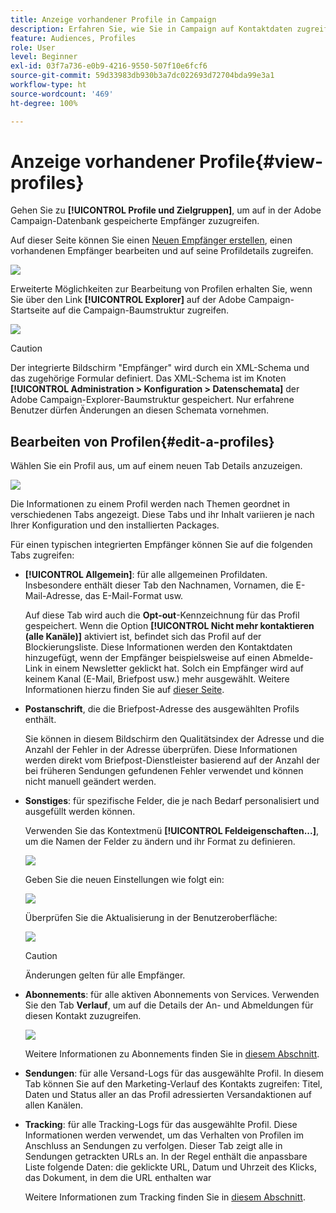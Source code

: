 ```yaml
---
title: Anzeige vorhandener Profile in Campaign
description: Erfahren Sie, wie Sie in Campaign auf Kontaktdaten zugreifen können.
feature: Audiences, Profiles
role: User
level: Beginner
exl-id: 03f7a736-e0b9-4216-9550-507f10e6fcf6
source-git-commit: 59d33983db930b3a7dc022693d72704bda99e3a1
workflow-type: ht
source-wordcount: '469'
ht-degree: 100%

---
```


# Anzeige vorhandener Profile{#view-profiles}

Gehen Sie zu **[!UICONTROL Profile und Zielgruppen]**, um auf in der Adobe Campaign-Datenbank gespeicherte Empfänger zuzugreifen.

Auf dieser Seite können Sie einen [Neuen Empfänger erstellen](create-profiles.md), einen vorhandenen Empfänger bearbeiten und auf seine Profildetails zugreifen.

![](assets/profiles-and-targets.png)

Erweiterte Möglichkeiten zur Bearbeitung von Profilen erhalten Sie, wenn Sie über den Link **[!UICONTROL Explorer]** auf der Adobe Campaign-Startseite auf die Campaign-Baumstruktur zugreifen.

![](assets/recipients-in-explorer.png)


>[!CAUTION]
>
>Der integrierte Bildschirm &quot;Empfänger&quot; wird durch ein XML-Schema und das zugehörige Formular definiert. Das XML-Schema ist im Knoten **[!UICONTROL Administration > Konfiguration > Datenschemata]** der Adobe Campaign-Explorer-Baumstruktur gespeichert. Nur erfahrene Benutzer dürfen Änderungen an diesen Schemata vornehmen.
>

## Bearbeiten von Profilen{#edit-a-profiles}

Wählen Sie ein Profil aus, um auf einem neuen Tab Details anzuzeigen.

![](assets/edit-a-profile.png)

Die Informationen zu einem Profil werden nach Themen geordnet in verschiedenen Tabs angezeigt. Diese Tabs und ihr Inhalt variieren je nach Ihrer Konfiguration und den installierten Packages.

Für einen typischen integrierten Empfänger können Sie auf die folgenden Tabs zugreifen:

* **[!UICONTROL Allgemein]**: für alle allgemeinen Profildaten. Insbesondere enthält dieser Tab den Nachnamen, Vornamen, die E-Mail-Adresse, das E-Mail-Format usw.

  Auf diese Tab wird auch die **Opt-out**-Kennzeichnung für das Profil gespeichert. Wenn die Option **[!UICONTROL Nicht mehr kontaktieren (alle Kanäle)]** aktiviert ist, befindet sich das Profil auf der Blockierungsliste. Diese Informationen werden den Kontaktdaten hinzugefügt, wenn der Empfänger beispielsweise auf einen Abmelde-Link in einem Newsletter geklickt hat. Solch ein Empfänger wird auf keinem Kanal (E-Mail, Briefpost usw.) mehr ausgewählt. Weitere Informationen hierzu finden Sie auf [dieser Seite](../send/quarantines.md).

* **Postanschrift**, die die Briefpost-Adresse des ausgewählten Profils enthält.

  Sie können in diesem Bildschirm den Qualitätsindex der Adresse und die Anzahl der Fehler in der Adresse überprüfen. Diese Informationen werden direkt vom Briefpost-Dienstleister basierend auf der Anzahl der bei früheren Sendungen gefundenen Fehler verwendet und können nicht manuell geändert werden.

* **Sonstiges**: für spezifische Felder, die je nach Bedarf personalisiert und ausgefüllt werden können.

  Verwenden Sie das Kontextmenü **[!UICONTROL Feldeigenschaften...]**, um die Namen der Felder zu ändern und ihr Format zu definieren.

  ![](assets/other-tab-field-properties.png)

  Geben Sie die neuen Einstellungen wie folgt ein:

  ![](assets/change-field-properties.png)

  Überprüfen Sie die Aktualisierung in der Benutzeroberfläche:

  ![](assets/other-tab-updated.png)


  >[!CAUTION]
  >Änderungen gelten für alle Empfänger.
  >


* **Abonnements**: für alle aktiven Abonnements von Services. Verwenden Sie den Tab **Verlauf**, um auf die Details der An- und Abmeldungen für diesen Kontakt zuzugreifen.

  ![](assets/subscription-tab.png)

  Weitere Informationen zu Abonnements finden Sie in [diesem Abschnitt](../start/subscriptions.md).

* **Sendungen**: für alle Versand-Logs für das ausgewählte Profil. In diesem Tab können Sie auf den Marketing-Verlauf des Kontakts zugreifen: Titel, Daten und Status aller an das Profil adressierten Versandaktionen auf allen Kanälen.


* **Tracking**: für alle Tracking-Logs für das ausgewählte Profil. Diese Informationen werden verwendet, um das Verhalten von Profilen im Anschluss an Sendungen zu verfolgen. Dieser Tab zeigt alle in Sendungen getrackten URLs an. In der Regel enthält die anpassbare Liste folgende Daten: die geklickte URL, Datum und Uhrzeit des Klicks, das Dokument, in dem die URL enthalten war

  Weitere Informationen zum Tracking finden Sie in [diesem Abschnitt](../start/tracking.md).

